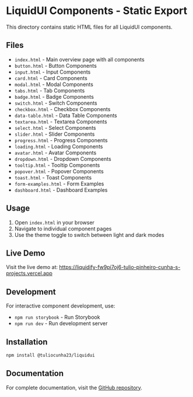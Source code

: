# LiquidUI Components - Static Export

This directory contains static HTML files for all LiquidUI components.

## Files

- `index.html` - Main overview page with all components
- `button.html` - Button Components
- `input.html` - Input Components
- `card.html` - Card Components
- `modal.html` - Modal Components
- `tabs.html` - Tab Components
- `badge.html` - Badge Components
- `switch.html` - Switch Components
- `checkbox.html` - Checkbox Components
- `data-table.html` - Data Table Components
- `textarea.html` - Textarea Components
- `select.html` - Select Components
- `slider.html` - Slider Components
- `progress.html` - Progress Components
- `loading.html` - Loading Components
- `avatar.html` - Avatar Components
- `dropdown.html` - Dropdown Components
- `tooltip.html` - Tooltip Components
- `popover.html` - Popover Components
- `toast.html` - Toast Components
- `form-examples.html` - Form Examples
- `dashboard.html` - Dashboard Examples

## Usage

1. Open `index.html` in your browser
2. Navigate to individual component pages
3. Use the theme toggle to switch between light and dark modes

## Live Demo

Visit the live demo at: https://liquidify-fw9pi7oj6-tulio-pinheiro-cunha-s-projects.vercel.app

## Development

For interactive component development, use:
- `npm run storybook` - Run Storybook
- `npm run dev` - Run development server

## Installation

```bash
npm install @tuliocunha23/liquidui
```

## Documentation

For complete documentation, visit the [GitHub repository](https://github.com/tuliopc23/LiqUIdify).
